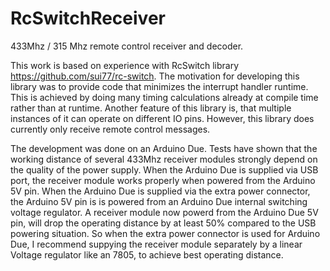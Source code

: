 # RcSwitchReceiver
433Mhz / 315 Mhz remote control receiver and decoder.

This work is based on experience with RcSwitch library https://github.com/sui77/rc-switch. The motivation for developing this library was to provide code that minimizes the interrupt handler runtime. This is achieved by doing many timing calculations already at compile time rather than at runtime. Another feature of this library is, that multiple instances of it can operate on different IO pins. However, this library does currently only receive remote control messages.

The development was done on an Arduino Due. Tests have shown that the working distance of several 433Mhz receiver modules strongly depend on the quality of the power supply. When the Arduino Due is supplied via USB port, the receiver module works properly when powered from the Arduino 5V pin. When the Arduino Due is supplied via the extra power connector, the Arduino 5V pin is is powered from an Arduino Due internal switching voltage regulator. A receiver module now powerd from the Arduino Due 5V pin, will drop the operating distance by at least 50% compared to the USB powering situation. So when the extra power connector is used for Arduino Due, I recommend suppying the receiver module separately by a linear Voltage regulator like an 7805, to achieve best operating distance.
